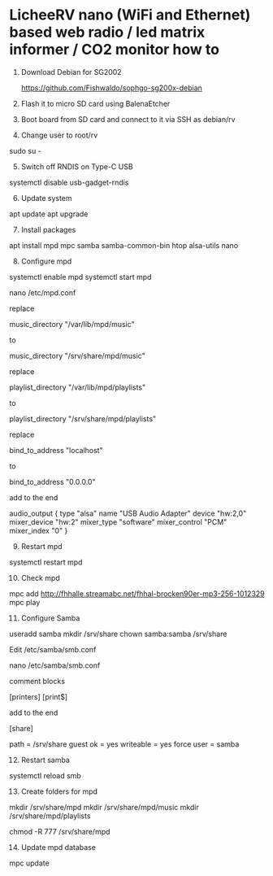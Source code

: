 # LicheeRV nano (WiFi and Ethernet) based web radio / led matrix informer / CO2 monitor how to

1. Download Debian for SG2002

   https://github.com/Fishwaldo/sophgo-sg200x-debian

2. Flash it to micro SD card using BalenaEtcher

3. Boot board from SD card and connect to it via SSH as debian/rv
4. Change user to root/rv

sudo su -

5. Switch off RNDIS on Type-C USB

systemctl disable usb-gadget-rndis

6. Update system

apt update
apt upgrade

7. Install packages

apt install mpd mpc samba samba-common-bin htop alsa-utils nano

8. Configure mpd

systemctl enable mpd
systemctl start mpd

nano /etc/mpd.conf

replace 

music_directory         "/var/lib/mpd/music"

to

music_directory         "/srv/share/mpd/music"

replace

playlist_directory              "/var/lib/mpd/playlists"

to

playlist_directory              "/srv/share/mpd/playlists"


replace

bind_to_address                        "localhost"

to

bind_to_address                        "0.0.0.0"


add to the end

audio_output {
        type            "alsa"
        name            "USB Audio Adapter"
        device          "hw:2,0"
        mixer_device    "hw:2"
        mixer_type      "software"
        mixer_control   "PCM"
        mixer_index     "0"
}

9. Restart mpd

systemctl restart mpd

10. Check mpd

mpc add http://fhhalle.streamabc.net/fhhal-brocken90er-mp3-256-1012329
mpc play

11. Configure Samba

useradd samba
mkdir /srv/share
chown samba:samba /srv/share

Edit /etc/samba/smb.conf

nano /etc/samba/smb.conf

comment blocks

[printers]
[print$]


add to the end

[share]

path = /srv/share
guest ok = yes
writeable = yes
force user = samba

12. Restart samba

systemctl reload smb

13. Create folders for mpd

mkdir /srv/share/mpd
mkdir /srv/share/mpd/music
mkdir /srv/share/mpd/playlists

chmod -R 777 /srv/share/mpd

14. Update mpd database
    
mpc update
    
